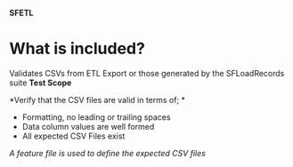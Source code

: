  **SFETL**

# What is included?

Validates CSVs from ETL Export or those generated by the SFLoadRecords suite
**Test Scope**



*Verify that the CSV files are valid in terms of; *

- Formatting, no leading or trailing spaces
- Data column values are well formed
- All expected CSV Files exist

*A feature file is used to define the expected CSV files*





